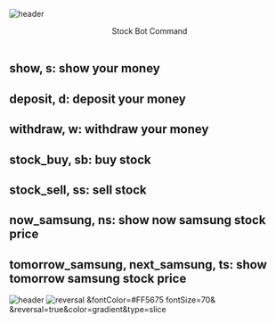 ![header](https://capsule-render.vercel.app/api?text=Stock%20Bot!&fontColor=d6ace6&type=waving)
<center>Stock Bot Command</center>
<br>
<h2>show, s: show your money</h2>
<h2>deposit, d: deposit your money</h2>
<h2>withdraw, w: withdraw your money</h2>
<h2>stock_buy, sb: buy stock</h2>
<h2>stock_sell, ss: sell stock</h2>
<h2>now_samsung, ns: show now samsung stock price</h2>
<h2>tomorrow_samsung, next_samsung, ts: show tomorrow samsung stock price</h2>

![header](https://capsule-render.vercel.app/api?text=Hello%World!&fontSize=40&fontColor=FF5675&rotate=15&type=slice)
![reversal](https://capsule-render.vercel.app/api?text=Now,%20Have%20Fun%20With%20Bot!&type=slice&fontColor=#FF5675)
&fontColor=#FF5675
fontSize=70&
&reversal=true&color=gradient&type=slice